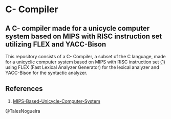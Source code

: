 # C- Compiler
## A C- compiler made for a unicycle computer system based on MIPS with RISC instruction set utilizing FLEX and YACC-Bison

This repository consists of a C- Compiler, a subset of the C language, made for a unicyclic computer system based on MIPS with RISC instruction set [(1)](https://github.com/TalesNogueira/Unicycle-MIPS-Based-Computer-System) using FLEX (Fast Lexical Analyzer Generator) for the lexical analyzer and YACC-Bison for the syntactic analyzer.

## References
1. [MIPS-Based-Unicycle-Computer-System](https://github.com/TalesNogueira/MIPS-Based-Unicycle-Computer-System)

@TalesNogueira
